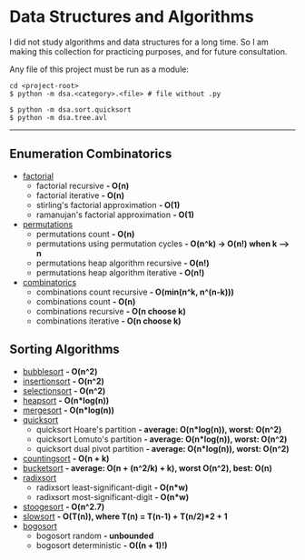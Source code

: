 # Data Structures and Algorithms

I did not study algorithms and data structures for a long time.
So I am making this collection for practicing purposes, and for future consultation.

Any file of this project must be run as a module:

```shell
cd <project-root>
$ python -m dsa.<category>.<file> # file without .py

$ python -m dsa.sort.quicksort
$ python -m dsa.tree.avl
```

---

## Enumeration Combinatorics

-   [factorial](./dsa/combinatorics/factorial.py)
    -   factorial recursive **- O(n)**
    -   factorial iterative **- O(n)**
    -   stirling's factorial approximation **- O(1)**
    -   ramanujan's factorial approximation **- O(1)**
-   [permutations](./dsa/combinatorics/permutations.py)
    -   permutations count **- O(n)**
    -   permutations using permutation cycles **- O(n^k) -> O(n!) when k --> n**
    -   permutations heap algorithm recursive **- O(n!)**
    -   permutations heap algorithm iterative **- O(n!)**
-   [combinatorics](./dsa/combinatorics/combinations.py)
    -   combinations count recursive **- O(min(n^k, n^(n-k)))**
    -   combinations count **- O(n)**
    -   combinations recursive **- O(n choose k)**
    -   combinations iterative **- O(n choose k)**

## Sorting Algorithms

-   [bubblesort](./dsa/sort/bubblesort.py) **- O(n^2)**
-   [insertionsort](./dsa/sort/insertionsort.py) **- O(n^2)**
-   [selectionsort](./dsa/sort/selectionsort.py) **- O(n^2)**
-   [heapsort](./dsa/sort/heapsort.py) **- O(n\*log(n))**
-   [mergesort](./dsa/sort/mergesort.py) **- O(n\*log(n))**
-   [quicksort](./dsa/sort/quicksort.py)
    -   quicksort Hoare's partition **- average: O(n\*log(n)), worst: O(n^2)**
    -   quicksort Lomuto's partition **- average: O(n\*log(n)), worst: O(n^2)**
    -   quicksort dual pivot partition **- average: O(n\*log(n)), worst: O(n^2)**
-   [countingsort](./dsa/sort/countingsort.py) **- O(n + k)**
-   [bucketsort](./dsa/sort/bucketsort.py) **- average: O(n + (n^2/k) + k), worst O(n^2), best: O(n)**
-   [radixsort](./dsa/sort/radixsort.py)
    -   radixsort least-significant-digit **- O(n\*w)**
    -   radixsort most-significant-digit **- O(n\*w)**
-   [stoogesort](./dsa/sort/stoogesort.py) **- O(n^2.7)**
-   [slowsort](./dsa/sort/slowsort.py) **- O(T(n)), where T(n) = T(n-1) + T(n/2)\*2 + 1**
-   [bogosort](./dsa/sort/bogosort.py)
    -   bogosort random **- unbounded**
    -   bogosort deterministic **- O((n + 1)!)**
